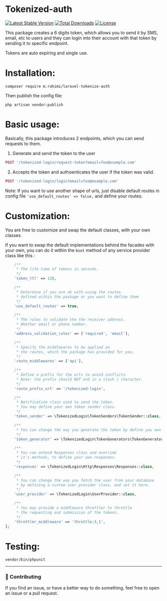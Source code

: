 # Tokenized-auth

[![Latest Stable Version](http://poser.pugx.org/m.rahimi/laravel-tokenize-auth/v)](https://packagist.org/packages/m.rahimi/laravel-tokenize-auth)
[![Total Downloads](http://poser.pugx.org/m.rahimi/laravel-tokenize-auth/downloads)](https://packagist.org/packages/m.rahimi/laravel-tokenize-auth)
[![License](http://poser.pugx.org/m.rahimi/laravel-tokenize-auth/license)](https://packagist.org/packages/m.rahimi/laravel-tokenize-auth)

This package creates a 6 digits token, which allows you to send it by SMS, email, etc to users and they can login into their account with that token by sending it to specific endpoint.

Tokens are auto expiring and single use.
# Installation:
```
composer require m.rahimi/laravel-tokenize-auth
```

Then publish the config file:
```
php artisan vendor:publish
```

# Basic usage:
Basically, this package introduces 2 endpoints, which you can send requests to them.

1. Generate and send the token to the user
```php
POST '/tokenized-login/request-token?email=foo@example.com'
```

2. Accepts the token and authoenticates the user if the token was valid.
```php
POST '/tokenized-login/login?email=foo@example.com'
```
Note: If you want to use another shape of urls, just disable default routes in config file ```'use_default_routes' => false,``` and define your routes.

# Customization:
You are free to customize and swap the default classes, with your own classes.

If you want to swap the default implementations behind the facades with your own, you can do it within the `boot` method of any service provider class like this :

```php
    /**
     * The life time of tokens in seconds.
     */
    'token_ttl' => 120,

    /**
     * Determine if you are ok with using the routes
     * defined within the package or you want to define them
     */
    'use_default_routes' => true,

    /**
     * The rules to validate the the receiver address.
     * Whether email or phone number.
     */
    'address_validation_rules' => ['required', 'email'],

    /**
     * Specify the middlewares to be applied on
     * the routes, which the package has provided for you.
     */
    'route_middlewares' => ['api'],

    /**
     * Define a prefix for the urls to avoid conflicts.
     * Note: the prefix should NOT end in a slash / character.
     */
    'route_prefix_url' => '/tokenized-login',

    /**
     * Notification class used to send the token.
     * You may define your own token sender class.
     */
    'token_sender' => \TokenizedLogin\TokenSenders\TokenSender::class,

    /**
     * You can change the way you generate the token by define you own class.
     */
    'token_generator' => \TokenizedLogin\TokenGenerators\TokenGenerator::class,

    /**
     * You can extend Responses class and override
     * it's methods, to define your own responses.
     */
    'responses' => \TokenizedLogin\Http\Responses\Responses::class,

    /**
     * You can change the way you fetch the user from your database
     * by defining a custom user provider class, and set it here.
     */
    'user_provider' => \TokenizedLogin\UserProvider::class,

    /**
     * You may provide a middleware throttler to throttle
     * the requesting and submission of the tokens.
     */
    'throttler_middleware' => 'throttle:3,1',
];
```

# Testing:
```
vendor/bin/phpunit
```

--------------------

### :raising_hand: Contributing 
If you find an issue, or have a better way to do something, feel free to open an issue or a pull request.